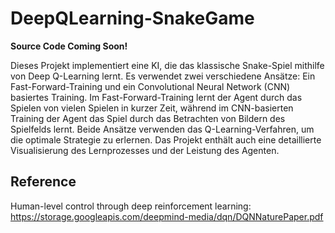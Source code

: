 # DeepQLearning-SnakeGame

**Source Code Coming Soon!**

Dieses Projekt implementiert eine KI, die das klassische Snake-Spiel mithilfe von Deep Q-Learning lernt. Es verwendet zwei verschiedene Ansätze: Ein Fast-Forward-Training und ein Convolutional Neural Network (CNN) basiertes Training. Im Fast-Forward-Training lernt der Agent durch das Spielen von vielen Spielen in kurzer Zeit, während im CNN-basierten Training der Agent das Spiel durch das Betrachten von Bildern des Spielfelds lernt. Beide Ansätze verwenden das Q-Learning-Verfahren, um die optimale Strategie zu erlernen. Das Projekt enthält auch eine detaillierte Visualisierung des Lernprozesses und der Leistung des Agenten.

## Reference

Human-level control through deep reinforcement learning: https://storage.googleapis.com/deepmind-media/dqn/DQNNaturePaper.pdf

